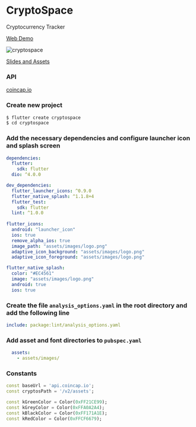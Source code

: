 # CryptoSpace

Cryptocurrency Tracker

[Web Demo](https://cryptospace.surge.sh/)

![cryptospace](https://user-images.githubusercontent.com/26859947/121122772-054ddf00-c7f0-11eb-95b4-683f83f5dfa2.png)

[Slides and Assets](https://drive.google.com/drive/folders/1_FlldcNUqCAPTORbnfyKKBsKpdc-3xBR?usp=sharing)

### API 

[coincap.io](https://docs.coincap.io/)

### Create new project

```bash
$ flutter create cryptospace
$ cd cryptospace
```

### Add the necessary dependencies and configure launcher icon and splash screen

```yaml
dependencies:
  flutter:
    sdk: flutter
  dio: ^4.0.0

dev_dependencies:
  flutter_launcher_icons: ^0.9.0
  flutter_native_splash: ^1.1.8+4
  flutter_test:
    sdk: flutter
  lint: ^1.0.0
 
flutter_icons:
  android: "launcher_icon"
  ios: true
  remove_alpha_ios: true
  image_path: "assets/images/logo.png"
  adaptive_icon_background: "assets/images/logo.png"
  adaptive_icon_foreground: "assets/images/logo.png"

flutter_native_splash:
  color: "#EC4561"
  image: "assets/images/logo.png"
  android: true
  ios: true
```

### Create the file `analysis_options.yaml` in the root directory and add the following line

```yaml
include: package:lint/analysis_options.yaml
```

### Add asset and font directories to `pubspec.yaml`

```yaml
  assets:
    - assets/images/
```

### Constants

```dart
const baseUrl = 'api.coincap.io';
const cryptosPath = '/v2/assets';

const kGreenColor = Color(0xFF21CE99);
const kGreyColor = Color(0xFFA0A2A4);
const kBlackColor = Color(0xFF171A1E);
const kRedColor = Color(0xFFCF6679);
```
